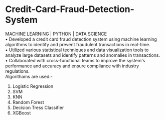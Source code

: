 # Credit-Card-Fraud-Detection-System
MACHINE LEARNING | PYTHON | DATA SCIENCE
<br>
• Developed a credit card fraud detection system using machine learning algorithms to identify and prevent fraudulent transactions in real-time.
<br>
• Utilized various statistical techniques and data visualization tools to analyze large datasets and identify patterns and anomalies in transactions.
<br>
• Collaborated with cross-functional teams to improve the system's performance and accuracy and ensure compliance with industry regulations.
<br>
Algorithams are used:-
1. Logistic Regression
2. SVM
3. KNN
4. Random Forest
5. Decision Tress Classifier
6. XGBoost
